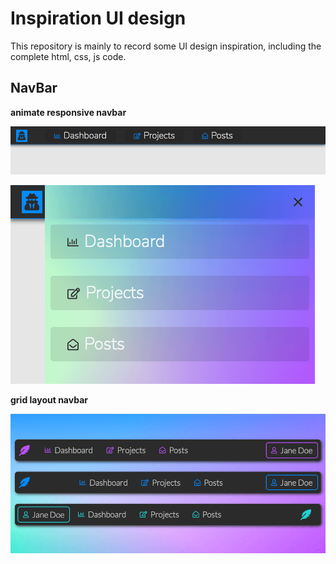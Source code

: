 # Inspiration UI design

This repository is mainly to record some UI design inspiration, including the complete html, css, js code.

## NavBar

**animate responsive navbar**

![width screen navbar](/imgs/navbar/1.png)

![small screen navbar](/imgs/navbar/2.png)

**grid layout navbar**

![3 style of grid navbar](/imgs/navbar/3.png)